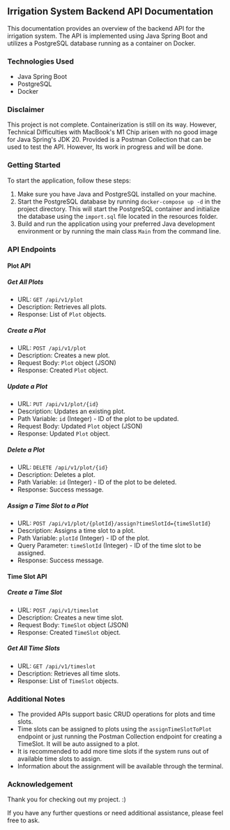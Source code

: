 ## Irrigation System Backend API Documentation

This documentation provides an overview of the backend API for the irrigation system. The API is implemented using Java Spring Boot and utilizes a PostgreSQL database running as a container on Docker.

### Technologies Used

- Java Spring Boot
- PostgreSQL
- Docker

### Disclaimer

This project is not complete. Containerization is still on its way. However, Technical Difficulties with MacBook's M1 Chip arisen with no good image for Java Spring's JDK 20. Provided is a Postman Collection that can be used to test the API. However, Its work in progress and will be done.

### Getting Started

To start the application, follow these steps:

1. Make sure you have Java and PostgreSQL installed on your machine.
2. Start the PostgreSQL database by running `docker-compose up -d` in the project directory. This will start the PostgreSQL container and initialize the database using the `import.sql` file located in the resources folder.
3. Build and run the application using your preferred Java development environment or by running the main class `Main` from the command line.

### API Endpoints

#### Plot API

##### Get All Plots

- URL: `GET /api/v1/plot`
- Description: Retrieves all plots.
- Response: List of `Plot` objects.

##### Create a Plot

- URL: `POST /api/v1/plot`
- Description: Creates a new plot.
- Request Body: `Plot` object (JSON)
- Response: Created `Plot` object.

##### Update a Plot

- URL: `PUT /api/v1/plot/{id}`
- Description: Updates an existing plot.
- Path Variable: `id` (Integer) - ID of the plot to be updated.
- Request Body: Updated `Plot` object (JSON)
- Response: Updated `Plot` object.

##### Delete a Plot

- URL: `DELETE /api/v1/plot/{id}`
- Description: Deletes a plot.
- Path Variable: `id` (Integer) - ID of the plot to be deleted.
- Response: Success message.

##### Assign a Time Slot to a Plot

- URL: `POST /api/v1/plot/{plotId}/assign?timeSlotId={timeSlotId}`
- Description: Assigns a time slot to a plot.
- Path Variable: `plotId` (Integer) - ID of the plot.
- Query Parameter: `timeSlotId` (Integer) - ID of the time slot to be assigned.
- Response: Success message.

#### Time Slot API

##### Create a Time Slot

- URL: `POST /api/v1/timeslot`
- Description: Creates a new time slot.
- Request Body: `TimeSlot` object (JSON)
- Response: Created `TimeSlot` object.

##### Get All Time Slots

- URL: `GET /api/v1/timeslot`
- Description: Retrieves all time slots.
- Response: List of `TimeSlot` objects.

### Additional Notes

- The provided APIs support basic CRUD operations for plots and time slots.
- Time slots can be assigned to plots using the `assignTimeSlotToPlot` endpoint or just running the Postman Collection endpoint for creating a TimeSlot. It will be auto assigned to a plot.
- It is recommended to add more time slots if the system runs out of available time slots to assign.
- Information about the assignment will be available through the terminal.

### Acknowledgement
Thank you for checking out my project. :)

If you have any further questions or need additional assistance, please feel free to ask.
